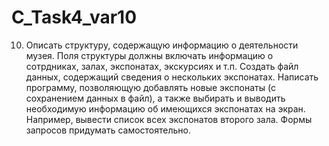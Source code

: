 # C_Task4_var10

10) Описать структуру, содержащую информацию о деятельности
        музея. Поля структуры должны включать информацию о сотрдниках, залах,
экспонатах, экскурсиях и т.п. Создать файл данных, содержащий сведения о
        нескольких экспонатах. Написать программу, позволяющую добавлять
        новые экспонаты (с сохранением данных в файл), а также выбирать и
выводить необходимую информацию об имеющихся экспонатах на экран.
Например, вывести список всех экспонатов второго зала. Формы запросов
придумать самостоятельно.
